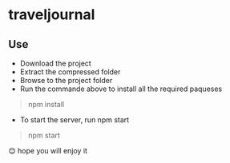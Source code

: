 # traveljournal

## Use

- Download the project
- Extract the compressed folder
- Browse to the project folder
- Run the commande above to install all the required paqueses

> npm install

- To start the server, run npm start

> npm start

😌 hope you will enjoy it
